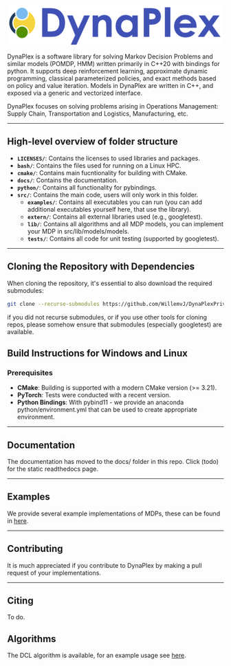 ![Dynaplex logo](docs/source/assets/images/logo.png)

DynaPlex is a software library for solving Markov Decision Problems and similar models (POMDP, HMM) written primarily in C++20 with bindings for python. It supports 
deep reinforcement learning, approximate dynamic programming, classical parameterized policies, and exact methods based on policy and value iteration. Models in DynaPlex are written in C++, and exposed via a generic and vectorized interface. 

DynaPlex focuses on solving problems arising in Operations Management: Supply Chain, Transportation and Logistics, Manufacturing, etc. 

---

## High-level overview of folder structure

- **`LICENSES/`**: Contains the licenses to used libraries and packages.
- **`bash/`**: Contains the files used for running on a Linux HPC.
- **`cmake/`**: Contains main fucntionality for building with CMake.
- **`docs/`**: Contains the documentation.
- **`python/`**: Contains all functionality for pybindings.
- **`src/`**: Contains the main code, users will only work in this folder.
  - **`examples/`**: Contains all executables you can run (you can add additional executables yourself here, that use the library).
  - **`extern/`**: Contains all external libraries used (e.g., googletest).
  - **`lib/`**: Contains all algorithms and all MDP models, you can implement your MDP in src/lib/models/models.
  - **`tests/`**: Contains all code for unit testing (supported by googletest).

---

## Cloning the Repository with Dependencies

When cloning the repository, it's essential to also download the required submodules:

```bash
git clone --recurse-submodules https://github.com/WillemvJ/DynaPlexPrivate.git
```

if you did not recurse submodules, or if you use other tools for cloning repos, please somehow ensure that submodules (especially googletest) are available. 

## Build Instructions for Windows and Linux

### Prerequisites

- **CMake**: Building is supported with a modern CMake version (>= 3.21).
- **PyTorch**: Tests were conducted with a recent version. 
- **Python Bindings**: With pybind11 - we provide an anaconda python/environment.yml that can be used to create appropriate environment. 

---

## Documentation

The documentation has moved to the docs/ folder in this repo. Click (todo) for the static readthedocs page.


---

## Examples

We provide several example implementations of MDPs, these can be found in [here](src/lib/models/models/). 

---

## Contributing

It is much appreciated if you contribute to DynaPlex by making a pull request of your implementations.

---

## Citing

To do.

## Algorithms

The DCL algorithm is available, for an example usage see [here](src/examples/dcl_example/dcl_example.cpp). 